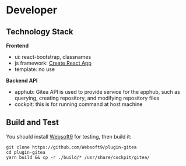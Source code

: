# Developer

## Technology Stack

**Frontend**  

- ui: react-bootstrap, classnames
- js framework: [Create React App](https://create-react-app.dev/docs/documentation-intro)
- template: no use

**Backend API**  

- apphub: Gitea API is used to provide service  for the apphub, such as querying, creating repository, and modifying repository files
- cockpit: this is for running command at host machine


## Build and Test

You should install [Websoft9](https://github.com/Websoft9/websoft9) for testing, then build it:

```
git clone https://github.com/Websoft9/plugin-gitea
cd plugin-gitea
yarn build && cp -r ./build/* /usr/share/cockpit/gitea/
```